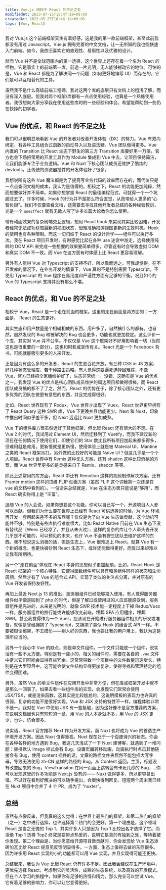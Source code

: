 ```yaml
---
title: Vue.js 相较于 React 的不足之处
modifiedAt: 2023-07-15T15:47:19+09:00
createdAt: 2023-05-25T16:46:18+09:00
tags: [Vue, React]
---
```


我对 Vue.js 这个前端框架天生有着好感。这是我的第一款前端框架，甚至此前我都没有用过 Javascript。Vue.js 拥有完善的中文文档，让一无所知的我也能快速入门前端。如今，我依旧喜欢它的直观性、易用性以及优雅的设计。

然而 Vue 并不是全球范围内的第一选择，这个世界上还存在着一个名为 React 的怪物，它是事实上的前端第一库，前途一片光明，无人能够撼动它的地位。可怕的是，Vue 和 React 都是为了解决同一个问题（如何更好地编写 UI）而存在的，它们是可以互相替代的工具。

虽然我不是什么高级前端工程师，我对这两个库的底层只有文档上的粗浅了解，而没有深入底层。但我对两个框架/库都有一点点使用经验，也算是一个熟练使用者。我很想向大家分享我在使用这些库时的一些经验和体会。希望能帮助到一些仍在抉择的初学者。

## Vue 的优点，和 React 的不足之处

我们可以很明显地看到 Vue 的开发者对改善开发体验（DX）的努力。Vue 有双向绑定，有各种工具组合式函数的自动导入以及语法糖。Vue 团队做得更多。Vue 内置的 Transition 比 React 生态下野生的第三方 Transition 库要好用一万倍。官方也会下场把常用的开发工具作为 Module 集成到 Vue 中去，让项目保持简洁，让我们能够专注于业务逻辑。Vue 和 Nuxt 下核心团队成员还维护了酷炫的 devtools，比传统的浏览器插件的开发体验好了很多。

我想说所有这些 Vue 魔法都是为了提高写业务代码的效率而存在的，而代价只是一点点查阅文档的成本，我认为是值得的。相较之下，React 的功能更加纯粹，然而想要做好并不简单。如果你想掌握 React 的最佳编程范式，可就得一个一个坑趟过去了。许多时候，Hook 的行为并不是那么符合直觉，从而带给人更多的“心智负担”。我们不仅要查看文档，还需要去寻找其他开发者总结的各种经验教训，光是一个 `useEffect` 就有无数人写了许多长篇大论教你怎么使用。

带有动画效果的复杂前端交互逻辑，想用 React hook 来实现其实比较困难，开发者经常无法成功获取最新的视图状态，很难准确把握视图更新的生效时机。Hook 的使用也有各种限制。而这一切归结于 React 的设计哲学——组件可以执行多次。我在 React 项目开发时，有时感觉比起在各种 use 迷宫中游走，选择使用纯粹的 DOM API 来完成一些想要的效果要简单得多，尽管这有时会导致虚拟 DOM 和真实 DOM 不一致。而 Vue 在这方面有时体感上比 React 更容易理解。

另外有人觉得 Vue 对 Typescript 的支持不好，所以敬而远之。可我却觉得，在不开发库的情况下，在业务开发的情景下，Vue 真的不是特别需要 Typescript。不使用 Typescript 的 Vue 程序在易用度和严谨性方面有足够的平衡。况且如今的 Vue 的 Typescript 支持并没有那么不堪。

## React 的优点，和 Vue 的不足之处

相较于 Vue，React 是一个走在前面的框架。这里的走在前面是两方面的：一方面是， React 的生态更好。

其实生态和用户数量是个相辅相成的东西。用户多了，自然搞什么的都有。也自然，自然发现的 Bug 和被解决的 Bug 也会更多，功能也就更加稳定。这么评价一个库，其实对 Vue 并不公平。不仅仅是 Vue 这个框架好不好用影响着一切（当然这也是很重要的一部分）。这也和时机或宣传有关。React 光是一个 Facebook 背书，可能就能吸引更多的人来开发。

正是因为有这么多的开发者，React 的生态百花齐放。有三种 CSS in JS 方案、好几种状态管理库、若干种路由策略。有人觉得这要逼死选择困难症，不像 Vue，官方已经把全家桶维护好了，生态非常统一。没错，这确实是 Vue 的优点之一。我发现 Vue 的优点是核心团队成员维护的周边项目都做得很棒，而 React 团队成员搞的都不了了之。然而，React 的优势在于，除了核心团队之外，还有更多优秀的团队在做更有意思的东西，并且完成得很好。

比如，React 世界现有了 Redux，Vue 世界才出现了 Vuex。React 世界更早拥有了 React Query 这种 SWR 库，Vue 下更晚并且功能更少。Next 和 Nuxt，印象中推出时间似乎差不多，但 Next 远远比 Nuxt 更加成熟。

Vue 下的组件库方案虽然远好于其他框架，但比起 React 还有很大的不足。在 Vue 2 的时代，我试用过 Element UI，然后迁移到了 Vuetify，而我不建议新的项目在任何情况下使用它们，即使它们的 Star 数比我所有项目加起来都多得多，但难用就是难用，更新慢就是更新慢，使用体验上就是被 Material UI、Mantine 之类的 React 框架吊打。另外做的比较好的可能是 Naive UI？但这几乎是一个个人项目。React 世界中有 Remix 这种无头方案，还有 shadcn 这种比较奇葩的方案，而 Vue 世界里更多的是灵感来自于 Remix、shadcn 等等。

除此上述常用的库方面，React 中还有 Remotion 这样的视频制作解决方案，还有 Framer motion 这样的顶级 FLIP 动画方案（虽然 FLIP 这个词我第一次还是在 vue 的文档中看到的）。一句话来总结就是，Vue 在生态方面只能说是“够用”，而 React 确实称得上是 “丰富”。

追随 Vue 的人会说，如果你想要这个功能，你可以自己写一个，开源项目人人都可以贡献。但我们为什么要在世界上已经有 React 可供选择的时候，为 Vue 环境再开发一套用起来差不多的东西呢？仅仅是为了向 Vue 生态做贡献，这个动机可能并不够。特别是有些库执行难度很大，比如 React Native 目前在 Vue 生态下没有替代品（Weex 已经凉了，并且从未火过），这样的复杂的库让个人牵头去开发几乎是不可能的，可以预见的未来，也许 Vue 不会有野生团队去维护这样的东西。我不想说这么消极的话，但是生态上，Vue 很难追上 React。就算 Vue 有一个新的概念，也更快被抄到 React 生态下，或许还能做得更好。而反过来却难以让我有所期待。

另一个“走在前面”体现在 React 本身的思想似乎更加超前。比如，React Hook 是 React 框架的一个核心特性，它使得函数组件可以具有和类组件同样的状态和生命周期。然后才有了 Vue 的组合式 API，实现了类似的关注点分离，并对原有的 Vue 开发者保持友好性。

再加上最近 Next.js 13 的推出，服务器组件已经能够投入使用。有人觉得服务器组件似乎像是回到了 php 的时代，但是了解过或使用过的人应该能感受到，服务器组件是先进的，未来是光明的。就像 SWR 技术能一定程度上干掉 Redux/Vuex 一样，服务器组件的推行能或许能够改变前端，埋葬 SPA 应用程序，埋葬 SWR。甚至我觉得作为一个 Vuer，应该现在开始进行服务器组件相关的研发或准备，就像是曾经拥抱了 Typescript，又拥抱了类似 Hook 的组合式 API 一样。不要被舆论绑架，不去模仿——别人好的东西，我也要让我的用户用上，我认为这是理所应当的。

另外一个我心中 Vue 的缺点，则是单文件组件。一个文件只能放一个组件，说实话有一些不太方便。特别是有一些小的、相关的组件时，需要在各自的 `.vue` 文件中定义它们可能会显得有些冗余。这常常导致一个项目中的文件数量迅速增长，特别是在大型项目中，这可能会使文件结构显得更加复杂，使得寻找和管理特定的组件变得困难。

另外，虽然 Vue 的单文件组件在应用开发中非常方便，但在库或框架开发中就不是那么一回事了。如果去看一些组件库的实现，会发现它们常常会使用 JSX/TSX，或是渲染函数，这其实是比较尴尬的，这说明模板的表现力也许真的很弱，复杂的功能不是很好实现。Vue 和 JSX 支持的特性不一样，编程体验非常不统一。我对在 Vue 中使用 JSX 有一些抵触，因为这好像不是官方推荐的方案，在说明文档里也只有短短的一章，用 Vue 的人本身就不多，用 Vue 的 JSX 更少，也许，坑会很多。

说实话，React 官方推荐 Next 作为开发方案，而 Nuxt 也将成为 Vue 的首选生产环境开发方案。因此 Nuxt 值得重视。Nuxt 现在处于一个百废待兴的状态。你会在各种各样的地方遇到 Bug，我这几天浅试了一下 Nuxt 建博客，就遇到了一堆问题：替换默认 Image 样式会有 Bug，设置页面转移动画，动画执行时点击其他链接会有 Bug，使用 content 插件的话，文章的路径文件夹居然不能包括大写字母，导致无法使用 zh-CN 这样的路径的 Bug，从 Content 返回，主页，标题没有改变回来的 Bug，ViewTransiton 在同一页面上跳转会有卡死几秒的 Bug……你可以发现这里的许多功能是 Next.js 没有的—— Nuxt 做得更多，所以更容易出错。不过好在看到好解决的可以随手提出，会很快得到回复。短短两个周末我已经在 Nuxt 项目中合并了 4 个 PR，成为了 “nuxter”。

## 总结

虽然有点像反串，但我真的这么觉得：在世界上最热门的框架，和第二热门的框架（之一）之中进行选择，也许选择第二热门的会更好。第一个理由是，这个领域 React 是当之无愧的 Top 1，其实许多人只是因为 Top 1 比较出名才选择了它。而拒绝 Top 1 选择 Top2 终究是要带点热爱的，说明它是真的有独到之处，等待着被你发现。第二个理由是，当你愿意给开源项目做贡献时，你会发现给 Vue 生态添砖加瓦比给 React 提意见反馈明显得多。一方面，生态上值得去做的东西很多。因为许多用 React 实现的小的功能都可以用 Vue 实现，并且实现得可能还更快。

总结起来，我认为 Vue 比起 React 仍有许多不足。因此我会建议在生产环境中，更优先选择 React，考虑到它的灵活性，成熟的生态系统，以及高效的开发模式。但在个人学习的旅程中，如果你有足够的热情和精力，那么完全可以尝试 Vue，它有着足够的影响力，你可以让它变得更好。

